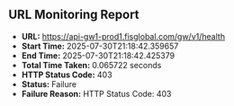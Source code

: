 ## URL Monitoring Report

- **URL:** https://api-gw1-prod1.fisglobal.com/gw/v1/health
- **Start Time:** 2025-07-30T21:18:42.359657
- **End Time:** 2025-07-30T21:18:42.425379
- **Total Time Taken:** 0.065722 seconds
- **HTTP Status Code:** 403
- **Status:** Failure
- **Failure Reason:** HTTP Status Code: 403
